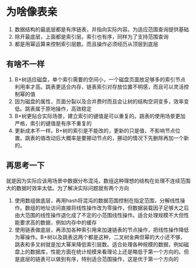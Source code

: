 # 为啥像表亲

1. 数据结构的最底层都是有序链表，并指向实际内容。为适应范围查询提供基础
2. 除开最底层，上面都是索引层。索引也有序，同样为了支持范围查询
3. 都是用幂运算来控制索引层数。而且操作必须经历从顶层到底层

## 有啥不一样

1. B+树适应磁盘，单个索引需要的空间小，一个磁盘页面放足够多的索引节点利用率才高。跳表更适合内存，链表索引对存放位置不明感，而且可以灵活控制幂的值
2. 因为磁盘的属性，页面分裂以及合并费时而且会让树的结构空洞变多，效率变低。跳表属于原地操作，高效稳定
3. B+树更贴合实际场景，建立索引的键值是可以重复的。跳表的使用场景更加严格，索引的键值是有序不重复的
4. 更新成本不一样。B+树的索引是不能改的，更新的只是值，不影响节点位置。跳表的值改动后大概率是要挪动节点的，挪动的情况下先删除再加一个新的。

## 再思考一下

就是因为实际应该用场景中数据分布混沌，数组这种理想的结构在处理不连续范围大的数据时效率太低。为了解决实际问题就有两个方向

1. 使用数组做底层，再用hash将混沌的数据范围控制在指定范围，分解线性操作。数组的地址访问直接将线性操作改为零操作，但数据装载因子足够大之后由大范围的线性操作退化成了不定的小范围线性操作。适合处理规模不大但性能要求高的数据，例如内存中的缓存
2. 使用链表做底层，再添加各种索引用来加速链表的节点操作，把线性操作降低为幂操作。B+树以及跳表这两个都是这种，二叉树金典但幂的大小还不够，跳表和多叉树就是加大幂来降低索引层数。适合处理各种规模的数据，例如磁盘上的数据库，性能方面在统计规模来看理论上还是略低于第一个方向的。但是底层的链表可以做到有序，特别适合范围操作，这是优于第一个方向的
